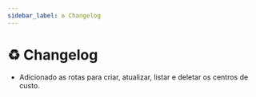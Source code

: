 ```yaml
---
sidebar_label: ♻️ Changelog
---
```


# ♻️ Changelog

- Adicionado as rotas para criar, atualizar, listar e deletar os centros de custo.
